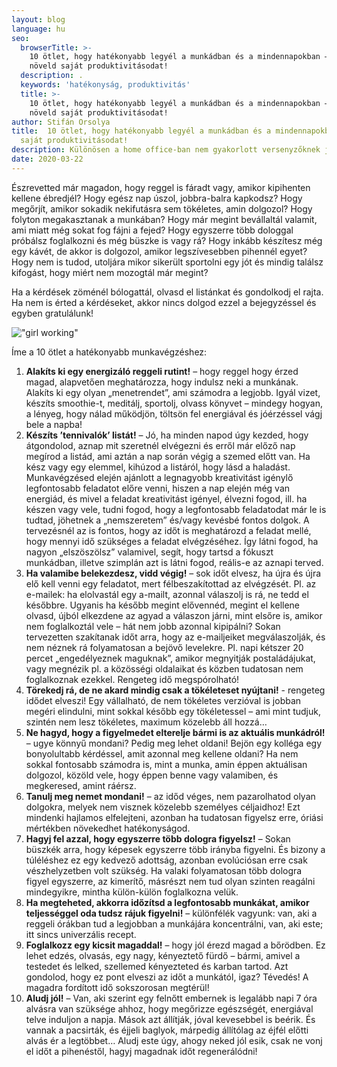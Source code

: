 ```yaml
---
layout: blog
language: hu
seo:
  browserTitle: >-
    10 ötlet, hogy hatékonyabb legyél a munkádban és a mindennapokban – így
    növeld saját produktivitásodat!
  description: .
  keywords: 'hatékonyság, produktivitás'
  title: >-
    10 ötlet, hogy hatékonyabb legyél a munkádban és a mindennapokban – így
    növeld saját produktivitásodat!
author: Stifán Orsolya
title:  10 ötlet, hogy hatékonyabb legyél a munkádban és a mindennapokban – így növeld
  saját produktivitásodat!
description: Különösen a home office-ban nem gyakorlott versenyzőknek jöhet jól pár praktikus tanács!
date: 2020-03-22
---
```

Észrevetted már magadon, hogy reggel is fáradt vagy, amikor kipihenten kellene ébredjél? Hogy egész nap úszol, jobbra-balra kapkodsz? Hogy megőrjít, amikor sokadik nekifutásra sem tökéletes, amin dolgozol? Hogy folyton megakasztanak a munkában? Hogy már megint bevállaltál valamit, ami miatt még sokat fog fájni a fejed? Hogy egyszerre több dologgal próbálsz foglalkozni és még büszke is vagy rá? Hogy inkább készítesz még egy kávét, de akkor is dolgozol, amikor legszívesebben pihennél egyet? Hogy nem is tudod, utoljára mikor sikerült sportolni egy jót és mindig találsz kifogást, hogy miért nem mozogtál már megint? 

Ha a kérdések zöménél bólogattál, olvasd el listánkat és gondolkodj el rajta. Ha nem is érted a kérdéseket, akkor nincs dolgod ezzel a bejegyzéssel és egyben gratulálunk!

!["girl working"](https://images.unsplash.com/photo-1562071707-7249ab429b2a?ixlib=rb-1.2.1&ixid=eyJhcHBfaWQiOjEyMDd9&auto=format&fit=crop&w=850&q=80)



Íme a 10 ötlet a hatékonyabb munkavégzéshez:

1. **Alakíts ki egy energizáló reggeli rutint!** – hogy reggel hogy érzed magad, alapvetően meghatározza, hogy indulsz neki a munkának. Alakíts ki egy olyan „menetrendet”, ami számodra a legjobb. Igyál vizet, készíts smoothie-t, meditálj, sportolj, olvass könyvet – mindegy hogyan, a lényeg, hogy nálad működjön, töltsön fel energiával és jóérzéssel vágj bele a napba!
2. **Készíts ’tennivalók’ listát!** – Jó, ha minden napod úgy kezded, hogy átgondolod, aznap mit szeretnél elvégezni és erről már előző nap megírod a listád, ami aztán a nap során végig a szemed előtt van. Ha kész vagy egy elemmel, kihúzod a listáról, hogy lásd a haladást. Munkavégzésed elején ajánlott a legnagyobb kreativitást igénylő legfontosabb feladatot előre venni, hiszen a nap elején még van energiád, és mivel a feladat kreativitást igényel, élvezni fogod, ill. ha készen vagy vele, tudni fogod, hogy a legfontosabb feladatodat már le is tudtad, jöhetnek a „nemszeretem” és/vagy kevésbé fontos dolgok. A tervezésnél az is fontos, hogy az időt is meghatározd a feladat mellé, hogy mennyi idő szükséges a feladat elvégzéséhez. Így látni fogod, ha nagyon „elszöszölsz” valamivel, segít, hogy tartsd a fókuszt munkádban, illetve szimplán azt is látni fogod, reális-e az aznapi terved.
3. **Ha valamibe belekezdesz, vidd végig!** – sok időt elvesz, ha újra és újra elő kell venni egy feladatot, mert félbeszakítottad az elvégzését. Pl. az e-mailek: ha elolvastál egy a-mailt, azonnal válaszolj is rá, ne tedd el későbbre. Ugyanis ha később megint elővennéd, megint el kellene olvasd, újból elkezdene az agyad a válaszon járni, mint elsőre is, amikor nem foglalkoztál vele – hát nem jobb azonnal kipipálni? Sokan tervezetten szakítanak időt arra, hogy az e-mailjeiket megválaszolják, és nem néznek rá folyamatosan a bejövő levelekre. Pl. napi kétszer 20 percet „engedélyeznek maguknak”, amikor megnyitják postaládájukat, vagy megnézik pl. a közösségi oldalaikat és közben tudatosan nem foglalkoznak ezekkel. Rengeteg idő megspórolható!
4. **Törekedj rá, de ne akard mindig csak a tökéleteset nyújtani!**  - rengeteg idődet elveszi! Egy vállalható, de nem tökéletes verzióval is jobban megéri elindulni, mint sokkal később egy tökéletessel – ami mint tudjuk, szintén nem lesz tökéletes, maximum közelebb áll hozzá…
5. **Ne hagyd, hogy a figyelmedet elterelje bármi is az aktuális munkádról!** – ugye könnyű mondani? Pedig meg lehet oldani! Bejön egy kolléga egy bonyolultabb kérdéssel, amit azonnal meg kellene oldani? Ha nem sokkal fontosabb számodra is, mint a munka, amin éppen aktuálisan dolgozol, közöld vele, hogy éppen benne vagy valamiben, és megkeresed, amint ráérsz.
6. **Tanulj meg nemet mondani!** – az időd véges, nem pazarolhatod olyan dolgokra, melyek nem visznek közelebb személyes céljaidhoz! Ezt mindenki hajlamos elfelejteni, azonban ha tudatosan figyelsz erre, óriási mértékben növekedhet hatékonyságod.
7. **Hagyj fel azzal, hogy egyszerre több dologra figyelsz!** – Sokan büszkék arra, hogy képesek egyszerre több irányba figyelni. És bizony a túléléshez ez egy kedvező adottság, azonban evolúciósan erre csak vészhelyzetben volt szükség. Ha valaki folyamatosan több dologra figyel egyszerre, az kimerítő, másrészt nem tud olyan szinten reagálni mindegyikre, mintha külön-külön foglalkozna velük.
8. **Ha megteheted, akkorra időzítsd a legfontosabb munkákat, amikor teljességgel oda tudsz rájuk figyelni!** – különfélék vagyunk: van, aki a reggeli órákban tud a legjobban a munkájára koncentrálni, van, aki este; itt sincs univerzális recept.
9. **Foglalkozz egy kicsit magaddal!** – hogy jól érezd magad a bőrödben. Ez lehet edzés, olvasás, egy nagy, kényeztető fürdő – bármi, amivel a testedet és lelked, szellemed kényezteted és karban tartod. Azt gondolod, hogy ez pont elveszi az időt a munkától, igaz? Tévedés! A magadra fordított idő sokszorosan megtérül!
10. **Aludj jól!** – Van, aki szerint egy felnőtt embernek is legalább napi 7 óra alvásra van szüksége ahhoz, hogy megőrizze egészségét, energiával telve induljon a napja. Mások azt állítják, jóval kevesebbel is beérik. És vannak a pacsirták, és éjjeli baglyok, márpedig állítólag az éjfél előtti alvás ér a legtöbbet… Aludj este úgy, ahogy neked jól esik, csak ne vonj el időt a pihenéstől, hagyj magadnak időt regenerálódni! 
